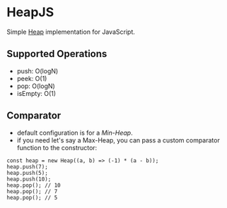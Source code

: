 # HeapJS

Simple [Heap](<https://en.wikipedia.org/wiki/Heap_(data_structure)>) implementation for JavaScript.

## Supported Operations

- push: O(logN)
- peek: O(1)
- pop: O(logN)
- isEmpty: O(1)

## Comparator

- default configuration is for a _Min-Heap_.
- if you need let's say a Max-Heap, you can pass a custom comparator function to the constructor:

```
const heap = new Heap((a, b) => (-1) * (a - b));
heap.push(7);
heap.push(5);
heap.push(10);
heap.pop(); // 10
heap.pop(); // 7
heap.pop(); // 5
```
